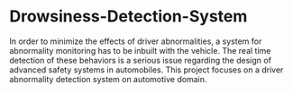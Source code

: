 # Drowsiness-Detection-System
In order to minimize the effects of driver abnormalities, a system for abnormality monitoring has to be inbuilt with the vehicle. The real time detection of these behaviors is a serious issue regarding the design of advanced safety systems in automobiles. This project focuses on a driver abnormality detection system on automotive domain.
